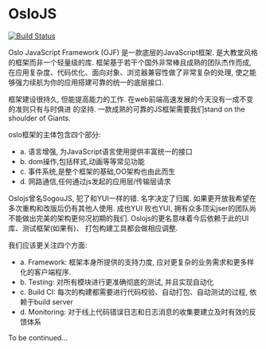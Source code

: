 OsloJS
=======

[![Build Status](https://travis-ci.org/Saber-Team/SogouJS.svg?branch=master)](https://travis-ci.org/Saber-Team/SogouJS)

<p>Oslo JavaScript Framework (OJF) 是一款底层的JavaScript框架. 是大教堂风格的框架而非一个轻量级的库.
框架基于若干个国外非常棒且成熟的团队杰作而成, 在应用复杂度、代码优化、面向对象、浏览器兼容性做了非常复杂的处理,
使之能够强力续航为你的应用搭建可靠的统一的底层接口.</p>

<p>框架建设很持久, 但能提高能力的工作. 在web前端高速发展的今天没有一成不变的准则只有与时俱进
的坚持. 一款成熟的可靠的JS框架需要我们stand on the shoulder of Giants.</p>

<p>oslo框架的主体包含四个部分:
<ul style="list-type: none">
<li>a. 语言增强, 为JavaScript语言使用提供丰富统一的接口
<li>b. dom操作,包括样式,动画等等常见功能
<li>c. 事件系统,是整个框架的基础,OO架构也由此而生
<li>d. 网路通信,任何通过js发起的应用层/传输层请求
</ul>
</p>

<p>
Oslojs曾名SogouJS, 犯了和YUI一样的错. 名字决定了归属. 如果更开放我希望在多次重构和改版后仍有其他人使用. 成也YUI
败也YUI, 拥有众多顶尖jser的团队尚不能做出完美的架构更何况初期的我们. Oslojs的更名意味着今后依赖于此的UI库、测试框架(如果有)、
打包构建工具都会做相应调整.
</p>

<p>
我们应该更关注四个方面:
<ul style="list-type: none">
<li>a. Framework: 框架本身所提供的支持力度, 应对更复杂的业务需求和更多样化的客户端程序.
<li>b. Testing: 对所有模块进行更准确彻底的测试, 并且实现自动化
<li>c. Build CI: 每次的构建都需要进行代码校验、自动打包、自动测试的过程, 依赖于build server
<li>d. Monitoring: 对于线上代码错误日志和日志消息的收集要建立及时有效的反馈体系
</ul>
</p>

To be continued...
